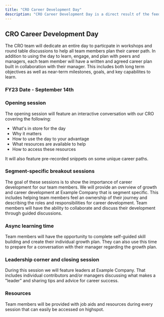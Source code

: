 ```yaml
---
title: "CRO Career Development Day"
description: "CRO Career Development Day is a direct result of the feedback we received from you in our FY22 Engagement Survey on Career Development. It will include time to think big about your career, hear from team members across Example Company, and guidance to help you get your plan into writing and talk about it with your manager."
---
```


## CRO Career Development Day

The CRO team will dedicate an entire day to particpate in workshops and round table discussions to help all team members plan their career path.  In addition to using the day to learn, engage, and plan with peers and managers, each team member will have a written and agreed career plan built in collaboration with their manager. This includes both long term objectives as well as near-term milestones, goals, and key capabilites to learn.

### FY23 Date - September 14th

### Opening session

The opening session will feature an interactive conversation with our CRO covering the following:

- What's in store for the day
- Why it matters
- How to use the day to your advantage
- What resources are available to help
- How to access these resources

It will also feature pre-recorded snippets on some unique career paths.

### Segment-specific breakout sessions

The goal of these sessions is to show the importance of career development for our team members. We will provide an overview of growth and career development at Example Company that is segment specific. This includes helping team members feel an ownership of their journey and describing the roles and responsibilities for career development. Team members will have the ability to collaborate and discuss their development through guided discussions.

### Async learning time

Team members will have the opportunity to complete self-guided skill building and create their individual growth plan. They can also use this time to prepare for a conversation with their manager regarding the growth plan.

### Leadership corner and closing session

During this session we will feature leaders at Example Company. That includes individual contributors and/or managers discussing what makes a "leader" and sharing tips and advice for career success.

### Resources

Team members will be provided with job aids and resources during every session that can easily be accessed on highspot.
